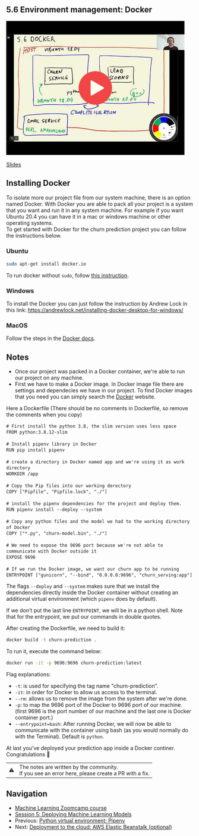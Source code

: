 ## 5.6 Environment management: Docker

<a href="https://www.youtube.com/watch?v=wAtyYZ6zvAs&list=PL3MmuxUbc_hIhxl5Ji8t4O6lPAOpHaCLR"><img src="images/thumbnail-5-06.jpg"></a>

[Slides](https://www.slideshare.net/AlexeyGrigorev/ml-zoomcamp-5-model-deployment)


## Installing Docker
To isolate more our project file from our system machine, there is an option named Docker. With Docker you are able to pack all your project is a system that you want and run it in any system machine. For example if you want Ubuntu 20.4 you can have it in a mac or windows machine or other operating systems. <br>
To get started with Docker for the churn prediction project you can follow the instructions below.

### Ubuntu 

```bash
sudo apt-get install docker.io
```

To run docker without `sudo`, follow [this instruction](https://docs.docker.com/engine/install/linux-postinstall/).

### Windows

To install the Docker you can just follow the instruction by Andrew Lock in this link: https://andrewlock.net/installing-docker-desktop-for-windows/

### MacOS

Follow the steps in the [Docker docs](https://docs.docker.com/desktop/install/mac-install/).


## Notes

- Once our project was packed in a Docker container, we're able to run our project on any machine.
- First we have to make a Docker image. In Docker image file there are settings and dependecies we have in our project. To find Docker images that you need you can simply search the [Docker](https://hub.docker.com/search?type=image) website.

Here a Dockerfile (There should be no comments in Dockerfile, so remove the comments when you copy)

```docker
# First install the python 3.8, the slim version uses less space
FROM python:3.8.12-slim

# Install pipenv library in Docker 
RUN pip install pipenv

# create a directory in Docker named app and we're using it as work directory 
WORKDIR /app                                                                

# Copy the Pip files into our working derectory 
COPY ["Pipfile", "Pipfile.lock", "./"]

# install the pipenv dependencies for the project and deploy them.
RUN pipenv install --deploy --system

# Copy any python files and the model we had to the working directory of Docker 
COPY ["*.py", "churn-model.bin", "./"]

# We need to expose the 9696 port because we're not able to communicate with Docker outside it
EXPOSE 9696

# If we run the Docker image, we want our churn app to be running
ENTRYPOINT ["gunicorn", "--bind", "0.0.0.0:9696", "churn_serving:app"]
```

The flags `--deploy` and `--system` makes sure that we install the dependencies directly inside the Docker container without creating an additional virtual environment (which `pipenv` does by default). 

If we don't put the last line `ENTRYPOINT`, we will be in a python shell.
Note that for the entrypoint, we put our commands in double quotes.

After creating the Dockerfile, we need to build it:

```bash
docker build -t churn-prediction .
```

To run it,  execute the command below:

```bash
docker run -it -p 9696:9696 churn-prediction:latest
```

Flag explanations: 

- `-t`: is used for specifying the tag name "churn-prediction".
- `-it`: in order for Docker to allow us access to the terminal.
- `--rm`: allows us to remove the image from the system after we're done.  
- `-p`: to map the 9696 port of the Docker to 9696 port of our machine. (first 9696 is the port number of our machine and the last one is Docker container port.)
- `--entrypoint=bash`: After running Docker, we will now be able to communicate with the container using bash (as you would normally do with the Terminal). Default is `python`.


At last you've deployed your prediction app inside a Docker continer. Congratulations 🥳



<table>
   <tr>
      <td>⚠️</td>
      <td>
         The notes are written by the community. <br>
         If you see an error here, please create a PR with a fix.
      </td>
   </tr>
</table>


## Navigation

* [Machine Learning Zoomcamp course](../)
* [Session 5: Deploying Machine Learning Models](./)
* Previous: [Python virtual environment: Pipenv](05-pipenv.md)
* Next: [Deployment to the cloud: AWS Elastic Beanstalk (optional)](07-aws-eb.md)
